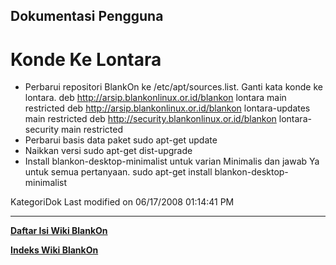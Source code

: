 ## Dokumentasi Pengguna
# Konde Ke Lontara
  * Perbarui repositori BlankOn ke /etc/apt/sources.list. Ganti kata konde ke
      lontara.
      deb http://arsip.blankonlinux.or.id/blankon lontara main restricted
      deb http://arsip.blankonlinux.or.id/blankon lontara-updates main
      restricted
      deb http://security.blankonlinux.or.id/blankon lontara-security main
      restricted
  * Perbarui basis data paket
      sudo apt-get update
  * Naikkan versi
      sudo apt-get dist-upgrade
  * Install blankon-desktop-minimalist untuk varian Minimalis dan jawab Ya
      untuk semua pertanyaan.
      sudo apt-get install blankon-desktop-minimalist

KategoriDok
Last modified on 06/17/2008 01:14:41 PM

---
[**Daftar Isi Wiki BlankOn**](/DaftarIsi/README.md)
 
[**Indeks Wiki BlankOn**](/Indeks.md)
